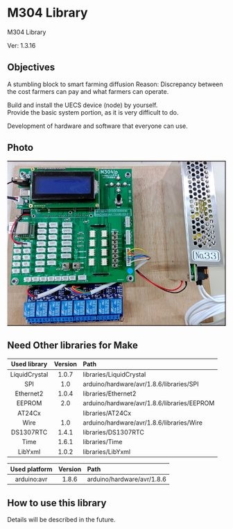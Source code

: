 # M304 Library
M304 Library

Ver: 1.3.16


## Objectives

A stumbling block to smart farming diffusion
Reason: Discrepancy between the cost farmers can pay and what farmers can operate.

Build and install the UECS device (node) by yourself.  
Provide the basic system portion, as it is very difficult to do.

Development of hardware and software that everyone can use.

## Photo

![M304](fig/fig-01.jpg)

## Need Other libraries for Make

|  Used library | Version | Path                                        |
|:-------------:|:-------:|:--------------------------------------------|
| LiquidCrystal | 1.0.7   | libraries/LiquidCrystal                     |
| SPI           | 1.0     | arduino/hardware/avr/1.8.6/libraries/SPI    |
| Ethernet2     | 1.0.4   | libraries/Ethernet2                         |
| EEPROM        | 2.0     | arduino/hardware/avr/1.8.6/libraries/EEPROM |
| AT24Cx        |         | libraries/AT24Cx                            |
| Wire          | 1.0     | arduino/hardware/avr/1.8.6/libraries/Wire   |
| DS1307RTC     | 1.4.1   | libraries/DS1307RTC                         |
| Time          | 1.6.1   | libraries/Time                              |
| LibYxml       | 1.0.2   | libraries/LibYxml                           |


| Used platform | Version | Path                      |
|:-------------:|:-------:|:--------------------------|
| arduino:avr   | 1.8.6   |arduino/hardware/avr/1.8.6 |

## How to use this library

Details will be described in the future.
